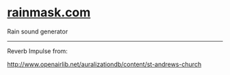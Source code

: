 # [rainmask.com](rainmask.com)
Rain sound generator

---

Reverb Impulse from:

http://www.openairlib.net/auralizationdb/content/st-andrews-church
